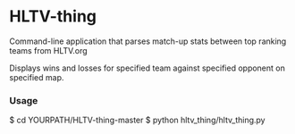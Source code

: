 # HLTV-thing
Command-line application that parses match-up stats between top ranking teams from HLTV.org

Displays wins and losses for specified team against specified opponent on specified map.

### Usage
$ cd YOURPATH/HLTV-thing-master
$ python hltv_thing/hltv_thing.py
